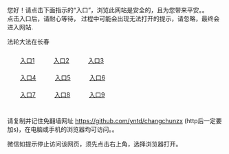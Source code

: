 您好！请点击下面指示的“入口”，浏览此网站是安全的，且为您带来平安。。 <br/>
点击入口后，请耐心等待， 过程中可能会出现无法打开的提示，请忽略，最终会进入网站. </br>

法轮大法在长春<br/>
<div style="padding:10px"><a style="margin:20px" target="_blank" href="https://dmpwii8qcmbvm.cloudfront.net/2Qpsp?zuantanh" id="ccLink1" rel="nofollow">入口1</a> <a target="_blank" style="margin:20px" href="https://d1k8y6yn691o8f.cloudfront.net/2Qpsp?tvwez" id="ccLink2" rel="nofollow">入口2</a> <a style="margin:20px" target="_blank" href="https://d1h5rk42jippvc.cloudfront.net/2Qpsp?aqpnf" id="ccLink3" rel="nofollow">入口3</a></div>

<div style="padding:10px" ><a style="margin:20px" target="_blank" href="https://dmpwii8qcmbvm.cloudfront.net/2Qpsp?zuantanh" id="ccLink4" rel="nofollow">入口4</a> <a style="margin:20px" href="https://d1k8y6yn691o8f.cloudfront.net/2Qpsp?tvwez" target="_blank" id="ccLink5" rel="nofollow">入口5</a> <a style="margin:20px" href="https://d1h5rk42jippvc.cloudfront.net/2Qpsp?aqpnf" target="_blank" id="ccLink6" rel="nofollow">入口6</a></div>

<div style="padding:10px"><a style="margin:20px" target="_blank" href="https://dmpwii8qcmbvm.cloudfront.net/2Qpsp?zuantanh" id="ccLink7" rel="nofollow">入口7</a> <a style="margin:20px" href="https://d1k8y6yn691o8f.cloudfront.net/2Qpsp?tvwez" target="_blank" id="ccLink8" rel="nofollow">入口8</a> <a style="margin:20px" target="_blank" href="https://d1h5rk42jippvc.cloudfront.net/2Qpsp?aqpnf" id="ccLink9" rel="nofollow">入口9</a></div>

<br/>



请复制并记住免翻墙网址 https://github.com/yntd/changchunzx (http后一定要加s)，在电脑或手机的浏览器均可访问。。<br/>

微信如提示停止访问该网页，须先点击右上角，选择浏览器打开。
